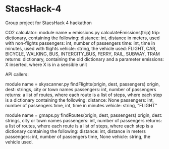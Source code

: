 # StacsHack-4
Group project for StacsHack 4 hackathon

CO2 calculator:
module name = emissions.py
calculateEmissions(trip)
  trip: dictionary, containing the following:
    distance: int, distance in meters, used with non-flights
    passengers: int, number of passengers
    time: int, time in minutes, used with flights
    vehicle: string, the vehicle used:
      FLIGHT, CAR, BICYCLE, WALKING, BUS, INTERCITY_BUS, FERRY, RAIL, SUBWAY, TRAM
  returns: dictionary, containing the old dictionary and a parameter emissions: X inserted, where X is in a sensible unit
  
API callers:

module name = skyscanner.py
findFlights(origin, dest, passengers)
  origin, dest: strings, city or town names
  passengers: int, number of passengers
  returns: a list of routes, where each route is a list of steps, where each step is a dictionary containing the following:
    distance: None
    passengers: int, number of passengers
    time, int, time in minutes
    vehicle: string, "FLIGHT"

module name = gmaps.py
findRoutes(origin, dest, passengers)
  origin, dest: strings, city or town names
  passengers: int, number of passengers
  returns: a list of routes, where each route is a list of steps, where each step is a dictionary containing the following:
    distance: int, distance in meters
    passengers: int, number of passengers
    time, None
    vehicle: string, the vehicle used.
